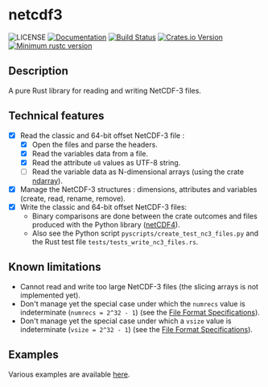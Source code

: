 # netcdf3

![LICENSE](https://img.shields.io/badge/license-MIT-blue.svg)
[![Documentation](https://docs.rs/netcdf3/badge.svg)](https://docs.rs/netcdf3)
[![Build Status](https://travis-ci.com/julienbonte/netcdf3.svg?branch=master)](https://travis-ci.com/julienbonte/netcdf3)
[![Crates.io Version](https://img.shields.io/crates/v/netcdf3.svg)](https://crates.io/crates/netcdf3)
[![Minimum rustc version](https://img.shields.io/badge/rustc-1.40.0+-lightgray.svg)](#rust-version-requirements)

## Description

A pure Rust library for reading and writing NetCDF-3 files.

## Technical features

- [X] Read the classic and 64-bit offset NetCDF-3 file :
    - [X] Open the files and parse the headers.
    - [X] Read the variables data from a file.
    - [X] Read the attribute `u8` values as UTF-8 string.
    - [ ] Read the variable data as N-dimensional arrays (using the crate [ndarray](https://github.com/rust-ndarray/ndarray)).
- [X] Manage the NetCDF-3 structures : dimensions, attributes and variables (create, read, rename, remove).
- [X] Write the classic and 64-bit offset NetCDF-3 files:
    - Binary comparisons are done between the crate outcomes and files produced with the Python library ([netCDF4](https://github.com/Unidata/netcdf4-python)).
    - Also see the Python script `pyscripts/create_test_nc3_files.py` and the Rust test file `tests/tests_write_nc3_files.rs`.

## Known limitations

- Cannot read and write too large NetCDF-3 files (the slicing arrays is not implemented yet).
- Don't manage yet the special case under which the `numrecs` value is indeterminate (`numrecs = 2^32 - 1`) (see the [File Format Specifications][File_Format_Specs]).
- Don't manage yet the special case under which a `vsize` value is indeterminate (`vsize = 2^32 - 1`) (see the [File Format Specifications][File_Format_Specs]).


## Examples

Various examples are available [here](https://docs.rs/netcdf3).

[File_Format_Specs]: https://www.unidata.ucar.edu/software/netcdf/docs/file_format_specifications.html
